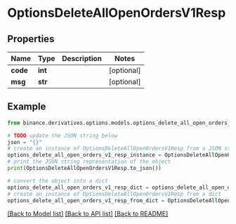 # OptionsDeleteAllOpenOrdersV1Resp


## Properties

Name | Type | Description | Notes
------------ | ------------- | ------------- | -------------
**code** | **int** |  | [optional] 
**msg** | **str** |  | [optional] 

## Example

```python
from binance.derivatives.options.models.options_delete_all_open_orders_v1_resp import OptionsDeleteAllOpenOrdersV1Resp

# TODO update the JSON string below
json = "{}"
# create an instance of OptionsDeleteAllOpenOrdersV1Resp from a JSON string
options_delete_all_open_orders_v1_resp_instance = OptionsDeleteAllOpenOrdersV1Resp.from_json(json)
# print the JSON string representation of the object
print(OptionsDeleteAllOpenOrdersV1Resp.to_json())

# convert the object into a dict
options_delete_all_open_orders_v1_resp_dict = options_delete_all_open_orders_v1_resp_instance.to_dict()
# create an instance of OptionsDeleteAllOpenOrdersV1Resp from a dict
options_delete_all_open_orders_v1_resp_from_dict = OptionsDeleteAllOpenOrdersV1Resp.from_dict(options_delete_all_open_orders_v1_resp_dict)
```
[[Back to Model list]](../README.md#documentation-for-models) [[Back to API list]](../README.md#documentation-for-api-endpoints) [[Back to README]](../README.md)


